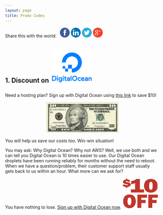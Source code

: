 ```yaml
---
layout: page
title: Promo Codes
---
```


<span class="post-meta">Share this with the world: 
  &nbsp;
  <a href="#" onclick="shareOn('facebook');"><img src="/img/facebook.png" width="32" height="32" alt="Share on Facebook"></a>
  <a href="#" onclick="shareOn('linkedin');"><img src="/img/linkedin.png" width="32" height="32" alt="Share on LinkedIn"></a>
  <a href="#" onclick="shareOn('twitter');"><img src="/img/twitter.png" width="32" height="32" alt="Share on Twitter"></a>
  <a href="#" onclick="shareOn('googleplus');"><img src="/img/google.png" width="32" height="32" alt="Share on Google+"></a>
</span>



## 1. Discount on &nbsp;<img src="/img/DO_Logo_Vertical_Blue-6321464d.png" height="130" width="130" alt="Digital Ocean" style="vertical-align: -60%" />


Need a hosting plan? Sign up with Digital Ocean using [this link](https://m.do.co/c/841d01dfa2fb) to save $10!

<center>
<img src="/img/tendollarbill.jpg">
</center>

You will help us save our costs too. Win-win situation!

You may ask: Why Digital Ocean? Why not AWS? Well, we use both and we can tell you Digital Ocean is 
10 times easier to use. Our Digital Ocean droplets have been running reliably for months without the need to reboot.
When we have a question/problem, their customer support staff usually gets back to us within an hour. 
What more can we ask for?

You have nothing to lose.  [Sign up with Digital Ocean now](https://m.do.co/c/841d01dfa2fb).  <img src="/img/tendollaroff.gif">
